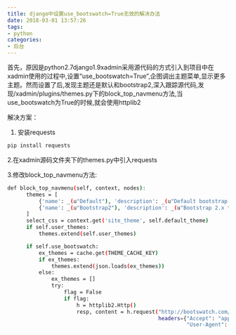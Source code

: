 ```yaml
---
title: django中设置use_bootswatch=True无效的解决办法
date: 2018-03-01 13:57:26
tags:
- python
categories:
- 后台
---
```

首先，原因是python2.7django1.9xadmin采用源代码的方式引入到项目中在xadmin使用的过程中,设置“use_bootswatch=True”,企图调出主题菜单,显示更多主题。然而设置了后,发现主题还是默认和bootstrap2,深入跟踪源代码,发现/xadmin/plugins/themes.py下的block_top_navmenu方法,当use_bootswatch为True的时候,就会使用httplib2

解决方案：
1. 安装requests
```bash
pip install requests
```

2.在xadmin源码文件夹下的themes.py中引入requests

3.修改block_top_navmenu方法:
```bash
def block_top_navmenu(self, context, nodes):
      themes = [
          {'name': _(u"Default"), 'description': _(u"Default bootstrap theme"), 'css': self.default_theme},
          {'name': _(u"Bootstrap2"), 'description': _(u"Bootstrap 2.x theme"), 'css': self.bootstrap2_theme},
      ]
      select_css = context.get('site_theme', self.default_theme)
      if self.user_themes:
          themes.extend(self.user_themes)

      if self.use_bootswatch:
          ex_themes = cache.get(THEME_CACHE_KEY)
          if ex_themes:
              themes.extend(json.loads(ex_themes))
          else:
              ex_themes = []
              try:
                  flag = False
                  if flag:
                      h = httplib2.Http()
                      resp, content = h.request("http://bootswatch.com/api/3.json", 'GET', '',
                                                headers={"Accept": "application/json",
                                                         "User-Agent": self.request.META['HTTP_USER_AGENT']})
